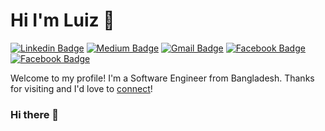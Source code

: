 # Hi I'm Luiz 👋
[![Linkedin Badge](https://img.shields.io/badge/-abdullahalrifat-blue?style=flat&logo=Linkedin&logoColor=white&link=https://www.linkedin.com/in/lclaudiolc/)](https://www.linkedin.com/in/abdullahalrifat/)
[![Medium Badge](https://img.shields.io/badge/-@__abdullahalrifat95-000000?style=flat&labelColor=000000&logo=Medium&link=https://medium.com/@_abdullahalrifat95)](https://medium.com/@_abdullahalrifat95)
[![Gmail Badge](https://img.shields.io/badge/-abdullahalrifat95-c14438?style=flat&logo=Gmail&logoColor=white&link=mailto:abdullahalrifat95@gmail.com)](mailto:abdullahalrifat95@gmail.com)
[![Facebook Badge](https://img.shields.io/badge/-abdullahalrifatcse-%231877F2.svg?&style=flat-square&logo=facebook&logoColor=white&link=https://www.facebook.com/abdullahalrifatcse)](https://www.facebook.com/abdullahalrifatcse)
[![Facebook Badge](https://img.shields.io/badge/-abdullahalrifat.github.io-%231877F2.svg?&style=flat-square&logoColor=white&link=https://abdullahalrifat.github.io/)](https://abdullahalrifat.github.io/)

Welcome to my profile! I'm a Software Engineer from Bangladesh. Thanks for visiting and I'd love to [connect](https://www.linkedin.com/in/abdullahalrifat/)!









### Hi there 👋

<!--
**luizclaudiolc/luizclaudiolc** is a ✨ _special_ ✨ repository because its `README.md` (this file) appears on your GitHub profile.

Here are some ideas to get you started:

- 🔭 I’m currently working on ...
- 🌱 I’m currently learning ...
- 👯 I’m looking to collaborate on ...
- 🤔 I’m looking for help with ...
- 💬 Ask me about ...
- 📫 How to reach me: ...
- 😄 Pronouns: ...
- ⚡ Fun fact: ...
-->
